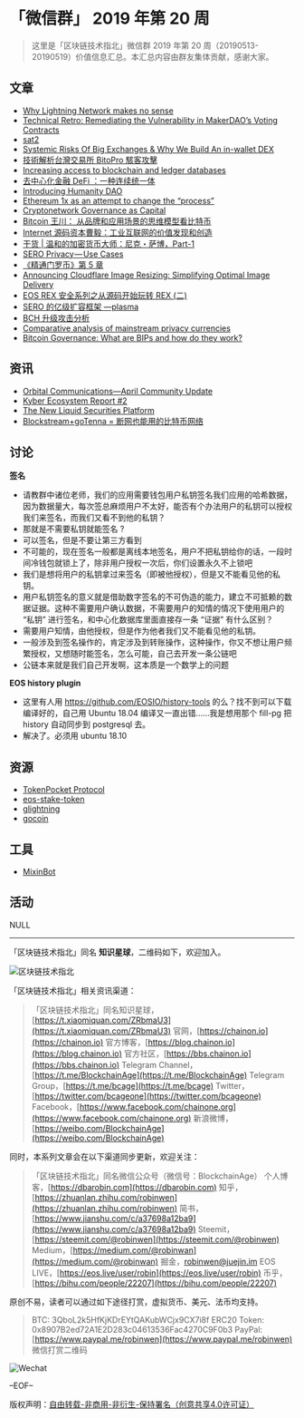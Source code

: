 # 「微信群」 2019 年第 20 周

> 这里是「区块链技术指北」微信群 2019 年第 20 周（20190513-20190519）价值信息汇总。本汇总内容由群友集体贡献，感谢大家。

## 文章

* [Why Lightning Network makes no sense](https://bbs.chainon.io/d/3496)
* [Technical Retro: Remediating the Vulnerability in MakerDAO’s Voting Contracts](https://bbs.chainon.io/d/3497)
* [sat2](https://bbs.chainon.io/d/3498)
* [Systemic Risks Of Big Exchanges & Why We Build An in-wallet DEX](https://bbs.chainon.io/d/3500)
* [技術解析台灣交易所 BitoPro 駭客攻擊](https://bbs.chainon.io/d/3502)
* [Increasing access to blockchain and ledger databases](https://bbs.chainon.io/d/3503)
* [去中心化金融 DeFi ：一种连续统一体](https://bbs.chainon.io/d/3504)
* [Introducing Humanity DAO](https://bbs.chainon.io/d/3505)
* [Ethereum 1x as an attempt to change the “process”](https://bbs.chainon.io/d/3506)
* [Cryptonetwork Governance as Capital](https://bbs.chainon.io/d/3507)
* [Bitcoin 王川： 从品牌和应用场景的思维模型看比特币](https://bbs.chainon.io/d/3508)
* [Internet 源码资本曹毅：工业互联网的价值发现和创造](https://bbs.chainon.io/d/3509)
* [干货 | 温和的加密货币大师：尼克・萨博，Part-1](https://bbs.chainon.io/d/3510)
* [SERO Privacy — Use Cases](https://bbs.chainon.io/d/3515)
* [《精通门罗币》第 5 章](https://bbs.chainon.io/d/3516)
* [Announcing Cloudflare Image Resizing: Simplifying Optimal Image Delivery](https://bbs.chainon.io/d/3517)
* [EOS REX 安全系列之从源码开始玩转 REX (二)](https://bbs.chainon.io/d/3518)
* [SERO 的亿级扩容框架 —plasma](https://bbs.chainon.io/d/3519)
* [BCH 升级攻击分析](https://bbs.chainon.io/d/3520)
* [Comparative analysis of mainstream privacy currencies](https://bbs.chainon.io/d/3521)
* [Bitcoin Governance: What are BIPs and how do they work?](https://bbs.chainon.io/d/3525)

## 资讯

* [Orbital Communications—April Community Update](https://bbs.chainon.io/d/3499)
* [Kyber Ecosystem Report #2](https://bbs.chainon.io/d/3501)
* [The New Liquid Securities Platform](https://bbs.chainon.io/d/3514)
* [Blockstream+goTenna = 断网也能用的比特币网络](https://bbs.chainon.io/d/3522)

## 讨论

**签名**

* 请教群中诸位老师，我们的应用需要钱包用户私钥签名我们应用的哈希数据，因为数据量大，每次签总麻烦用户不太好，能否有个办法用户的私钥可以授权我们来签名，而我们又看不到他的私钥？
* 那就是不需要私钥就能签名 ?
* 可以签名，但是不要让第三方看到
* 不可能的，现在签名一般都是离线本地签名，用户不把私钥给你的话，一段时间冷钱包就锁上了，除非用户授权一次后，你们设置永久不上锁吧
* 我们是想将用户的私钥拿过来签名（即被他授权），但是又不能看见他的私钥。
* 用户私钥签名的意义就是借助数字签名的不可伪造的能力，建立不可抵赖的数据证据。这种不需要用户确认数据，不需要用户的知情的情况下使用用户的 “私钥” 进行签名，和中心化数据库里面直接存一条 “证据” 有什么区别？
* 需要用户知情，由他授权，但是作为他者我们又不能看见他的私钥。
* 一般涉及到签名操作的，肯定涉及到转账操作，这种操作，你又不想让用户频繁授权，又想随时能签名，怎么可能，自己去开发一条公链吧
* 公链本来就是我们自己开发啊，这本质是一个数学上的问题

**EOS history plugin**

* 这里有人用 https://github.com/EOSIO/history-tools 的么？找不到可以下载编译好的，自己用 Ubuntu 18.04 编译又一直出错……我是想用那个 fill-pg 把 history 自动同步到 postgresql 去。
* 解决了。必须用 ubuntu 18.10

## 资源

* [TokenPocket Protocol](https://bbs.chainon.io/d/3511)
* [eos-stake-token](https://bbs.chainon.io/d/3512)
* [glightning](https://bbs.chainon.io/d/3523)
* [gocoin](https://bbs.chainon.io/d/3524)

## 工具

* [MixinBot](https://bbs.chainon.io/d/3513)

## 活动

NULL

***

「区块链技术指北」同名 **知识星球**，二维码如下，欢迎加入。

![区块链技术指北](https://i.imgur.com/3YzonTR.png)

「区块链技术指北」相关资讯渠道：

> 「区块链技术指北」同名知识星球，[https://t.xiaomiquan.com/ZRbmaU3](https://t.xiaomiquan.com/ZRbmaU3)
> 官网，[https://chainon.io](https://chainon.io)
> 官方博客，[https://blog.chainon.io](https://blog.chainon.io)
> 官方社区，[https://bbs.chainon.io](https://bbs.chainon.io)
> Telegram Channel，[https://t.me/BlockchainAge](https://t.me/BlockchainAge)
> Telegram Group，[https://t.me/bcage](https://t.me/bcage)
> Twitter，[https://twitter.com/bcageone](https://twitter.com/bcageone)
> Facebook，[https://www.facebook.com/chainone.org](https://www.facebook.com/chainone.org)
> 新浪微博，[https://weibo.com/BlockchainAge](https://weibo.com/BlockchainAge)

同时，本系列文章会在以下渠道同步更新，欢迎关注：

> 「区块链技术指北」同名微信公众号（微信号：BlockchainAge）
> 个人博客，[https://dbarobin.com](https://dbarobin.com)
> 知乎，[https://zhuanlan.zhihu.com/robinwen](https://zhuanlan.zhihu.com/robinwen)
> 简书，[https://www.jianshu.com/c/a37698a12ba9](https://www.jianshu.com/c/a37698a12ba9)
> Steemit，[https://steemit.com/@robinwen](https://steemit.com/@robinwen)
> Medium，[https://medium.com/@robinwan](https://medium.com/@robinwan)
> 掘金，[robinwen@juejin.im](https://juejin.im/user/5673ccae60b2260ee435f89a/posts)
> EOS LIVE，[https://eos.live/user/robin](https://eos.live/user/robin)
> 币乎，[https://bihu.com/people/22207](https://bihu.com/people/22207)

原创不易，读者可以通过如下途径打赏，虚拟货币、美元、法币均支持。

> BTC: 3QboL2k5HfKjKDrEYtQAKubWCjx9CX7i8f
> ERC20 Token: 0x8907B2ed72A1E2D283c04613536Fac4270C9F0b3
> PayPal: [https://www.paypal.me/robinwen](https://www.paypal.me/robinwen)
> 微信打赏二维码

![Wechat](https://i.imgur.com/SzoNl5b.jpg)

–EOF–

版权声明：[自由转载-非商用-非衍生-保持署名（创意共享4.0许可证）](http://creativecommons.org/licenses/by-nc-nd/4.0/deed.zh)